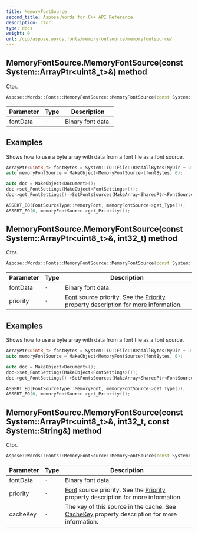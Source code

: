 ```yaml
---
title: MemoryFontSource
second_title: Aspose.Words for C++ API Reference
description: Ctor. 
type: docs
weight: 0
url: /cpp/aspose.words.fonts/memoryfontsource/memoryfontsource/
---
```

## MemoryFontSource.MemoryFontSource(const System::ArrayPtr\<uint8_t\>\&) method


Ctor.

```cpp
Aspose::Words::Fonts::MemoryFontSource::MemoryFontSource(const System::ArrayPtr<uint8_t> &fontData)
```


| Parameter | Type | Description |
| --- | --- | --- |
| fontData | `-` | Binary font data. |

## Examples




Shows how to use a byte array with data from a font file as a font source. 
```cpp
ArrayPtr<uint8_t> fontBytes = System::IO::File::ReadAllBytes(MyDir + u"Alte DIN 1451 Mittelschrift.ttf");
auto memoryFontSource = MakeObject<MemoryFontSource>(fontBytes, 0);

auto doc = MakeObject<Document>();
doc->set_FontSettings(MakeObject<FontSettings>());
doc->get_FontSettings()->SetFontsSources(MakeArray<SharedPtr<FontSourceBase>>({memoryFontSource}));

ASSERT_EQ(FontSourceType::MemoryFont, memoryFontSource->get_Type());
ASSERT_EQ(0, memoryFontSource->get_Priority());
```

## MemoryFontSource.MemoryFontSource(const System::ArrayPtr\<uint8_t\>\&, int32_t) method


Ctor.

```cpp
Aspose::Words::Fonts::MemoryFontSource::MemoryFontSource(const System::ArrayPtr<uint8_t> &fontData, int32_t priority)
```


| Parameter | Type | Description |
| --- | --- | --- |
| fontData | `-` | Binary font data. |
| priority | `-` | [Font](../../../aspose.words/font/) source priority. See the [Priority](../../fontsourcebase/get_priority/) property description for more information. |

## Examples




Shows how to use a byte array with data from a font file as a font source. 
```cpp
ArrayPtr<uint8_t> fontBytes = System::IO::File::ReadAllBytes(MyDir + u"Alte DIN 1451 Mittelschrift.ttf");
auto memoryFontSource = MakeObject<MemoryFontSource>(fontBytes, 0);

auto doc = MakeObject<Document>();
doc->set_FontSettings(MakeObject<FontSettings>());
doc->get_FontSettings()->SetFontsSources(MakeArray<SharedPtr<FontSourceBase>>({memoryFontSource}));

ASSERT_EQ(FontSourceType::MemoryFont, memoryFontSource->get_Type());
ASSERT_EQ(0, memoryFontSource->get_Priority());
```

## MemoryFontSource.MemoryFontSource(const System::ArrayPtr\<uint8_t\>\&, int32_t, const System::String\&) method


Ctor.

```cpp
Aspose::Words::Fonts::MemoryFontSource::MemoryFontSource(const System::ArrayPtr<uint8_t> &fontData, int32_t priority, const System::String &cacheKey)
```


| Parameter | Type | Description |
| --- | --- | --- |
| fontData | `-` | Binary font data. |
| priority | `-` | [Font](../../../aspose.words/font/) source priority. See the [Priority](../../fontsourcebase/get_priority/) property description for more information. |
| cacheKey | `-` | The key of this source in the cache. See [CacheKey](../get_cachekey/) property description for more information. |


